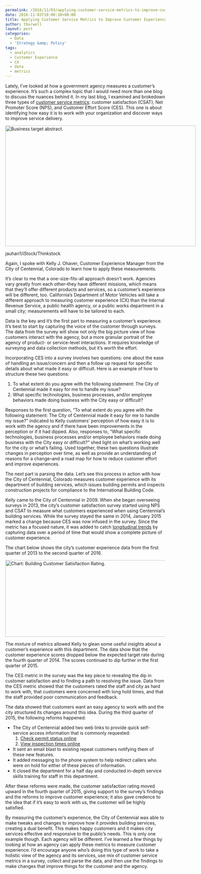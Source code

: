 ```yaml
---
permalink: /2016/11/03/applying-customer-service-metrics-to-improve-customer-experience-cx/
date: 2016-11-03T10:00:10+00:00
title: Applying Customer Service Metrics to Improve Customer Experience (CX)
author: tburwell
layout: post
categories:
  - Data
  - 'Strategy &amp; Policy'
tags:
  - analytics
  - Customer Experience
  - CX
  - data
  - metrics
---
```


<span style="font-weight: 400">Lately, I’ve looked at how a government agency measures a customer’s experience. It’s such a complex topic that I would need more than one blog to discuss the nuances behind it. In my last blog, I examined and brokedown three types of </span>[<span style="font-weight: 400">customer service metrics</span>](https://www.digitalgov.gov/2016/08/05/csat-nps-ces-3-easy-ways-to-measure-customer-experience-cx/)<span style="font-weight: 400">: customer satisfaction (CSAT), Net Promoter Score (NPS), and Customer Effort Score (CES). This one is about identifying how easy it is to work with your organization and discover ways to improve service delivery.</span>

<div id="attachment_382621" style="width: 610px" class="wp-caption aligncenter">
  <img class="size-full wp-image-382621" src="https://s3.amazonaws.com/sitesusa/wp-content/uploads/sites/212/2016/10/600-x-380-Business-Target-Abstract-jauhari1-iStock-Thinkstock-498613131-Converted.jpg" alt="Business target abstract." width="600" height="380" />
  
  <p class="wp-caption-text">
    jauhari1/iStock/Thinkstock
  </p>
</div>

<span style="font-weight: 400">Again, I spoke with Kelly J. Ohaver, Customer Experience Manager from the City of Centennial, Colorado to learn how to apply these measurements.</span>

<span style="font-weight: 400">It’s clear to me that a one-size-fits-all approach doesn’t work. Agencies vary greatly from each other&#8211;they have different missions, which means that they’ll offer different products and services, so a customer’s experience will be different, too. California’s Department of Motor Vehicles will take a different approach to measuring customer experience (CX) than the Internal Revenue Service, a public health agency, or a public works department in a small city; measurements will have to be tailored to each.</span>

<span style="font-weight: 400">Data is the key and it’s the first part to measuring a customer’s experience. It’s best to start by capturing the voice of the customer through surveys. The data from the survey will show not only the big picture view of how customers interact with the agency, but a more granular portrait </span><span style="font-weight: 400">of the agency</span> <span style="font-weight: 400">of product- or service-level interactions. It requires knowledge of surveying and data collection methods, but it’s worth the effort.</span>

<span style="font-weight: 400">Incorporating CES into a survey involves two questions: one about the ease of handling an issue/concern and then a follow up request for specific details about what made it easy or difficult. Here is an example of how to structure these two questions:</span>

  1. <span style="font-weight: 400">To what extent do you agree with the following statement: The City of Centennial made it easy for me to handle my issue?</span>
  2. <span style="font-weight: 400">What specific technologies, business processes, and/or employee behaviors made doing business with the City easy or difficult?</span>

<span style="font-weight: 400">Responses to the first question, “</span><span style="font-weight: 400">To what extent do you agree with the following statement: The City of Centennial made it easy for me to handle my issue?” indicated to Kelly customers’ perception of how easy it is to work with the agency and if there have been improvements in the perception or if it had dipped. Also, responses to, “What specific technologies, business processes and/or employee behaviors made doing business with the City easy or difficult?” shed light on what’s working well for the city or what’s failing. </span><span style="font-weight: 400">Used together, these two questions illustrate changes in perception over time, as well as provide an understanding of reasons for a change&#8211;and a road map for how to reduce customer effort and improve experiences.</span>

<span style="font-weight: 400">The next part is parsing the data. Let’s see this process in action with how the City of Centennial, Colorado measures customer experience with its department of building services, which issues building permits and inspects construction projects for compliance to the International Building Code.</span>

<span style="font-weight: 400">Kelly came to the City of Centennial in 2009. When she began overseeing surveys in 2013, the city’s customer satisfaction survey started using NPS and CSAT to measure what customers experienced when using Centennial’s building services. While the survey stayed the same in 2014, January 2015 marked a change because CES was now infused in the survey. Since the metric has a focused nature, it was added to catch </span>[<span style="font-weight: 400">longitudinal trends</span>](https://en.wikipedia.org/wiki/Longitudinal_study) <span style="font-weight: 400">by capturing data over a period of time that would show a complete picture of customer experience.</span>

 <span style="font-weight: 400">The chart below shows the city’s customer experience data from the first quarter of 2013 to the second quarter of 2016.</span>

<img class="aligncenter size-full wp-image-382591" src="https://s3.amazonaws.com/sitesusa/wp-content/uploads/sites/212/2016/10/600-x-241-Chavez_Building-Customer-Satisfaction-Rating.jpg" alt="Chart: Building Customer Satisfaction Rating." width="600" height="241" />

<span style="font-weight: 400">The mixture of metrics allowed Kelly to glean some useful insights about a customer’s experience with this department. The data show that the customer experience scores dropped below the expected target rate during the fourth quarter of 2014. The scores continued to dip further in the first quarter of 2015.</span>

<span style="font-weight: 400">The CES metric in the survey was the key piece to revealing the dip in customer satisfaction and to finding a path to resolving the issue. Data from the CES metric showed that the customers rated the staff and city as hard to work with, that customers were concerned with long hold times, and that the staff provided poor communication and feedback. </span>

<span style="font-weight: 400">The data showed that customers want an easy agency to work with and the city structured its changes around this idea. During the third quarter of 2015, the following reforms happened:</span>

  * <span style="font-weight: 400">The City of Centennial added two web links to provide quick self-service access information that is commonly requested: </span> 
      1. [<span style="font-weight: 400">Check permit status online</span>](http://www.centennialco.gov/permitstatus)
      2. [<span style="font-weight: 400">View inspection times online</span>](http://www.centennialco.gov/ETA)
  * <span style="font-weight: 400">It sent an email blast to existing repeat customers notifying them of these new features.</span>
  * <span style="font-weight: 400">It added messaging to the phone system to help redirect callers who were on hold for either of these pieces of information.</span>
  * <span style="font-weight: 400">It closed the department for a half day and conducted in-depth service skills training for staff in this department.</span>

<span style="font-weight: 400">After these reforms were made, the customer satisfaction rating moved upward in the fourth quarter of 2015, giving support to the survey’s findings and the reforms to improve customer experience; it also gave credence to the idea that if it’s easy to work with us, the customer will be highly satisfied. </span>

<span style="font-weight: 400">By measuring the customer’s experience, the City of Centennial was able to make tweaks and changes to improve how it provides building services, creating a dual benefit. This makes happy customers and it makes city services effective and responsive to the public’s needs. This is only one example though. Each agency will be different. I’ve learned a few things by looking at how an agency can apply these metrics to measure customer experience. I’d encourage anyone who’s doing this type of work to take a holistic view of the agency and its services, use mix of customer service metrics in a survey, collect and parse the data, and then use the findings to make changes that improve things for the customer and the agency.   </span>
